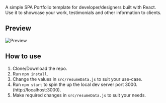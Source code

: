 


A simple SPA Portfolio template for developer/designers built with React. Use it to showcase your work, testimonials and other information to clients.

## Preview
![Preview](https://i.ibb.co/TWJ4B1F/portfolio.png)


## How to use
1. Clone/Download the repo.
2. Run  ``` npm install ```.
3. Change the values in ```src/resumeData.js``` to suit your use-case.
4. Run ```npm start``` to spin the up the local dev server port 3000.(http://localhost:3000).
5. Make required changes in ```src/resumeData.js``` to suit your needs.

